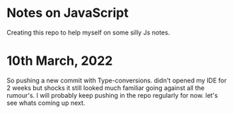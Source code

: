 # Notes on JavaScript

Creating this repo to help myself on some silly Js notes.
# 10th March, 2022

So pushing a new commit with Type-conversions. didn't opened my IDE for 2 weeks but shocks it still looked much familiar going against all the rumour's. I will probably keep pushing in the repo regularly for now. let's see whats coming up next.